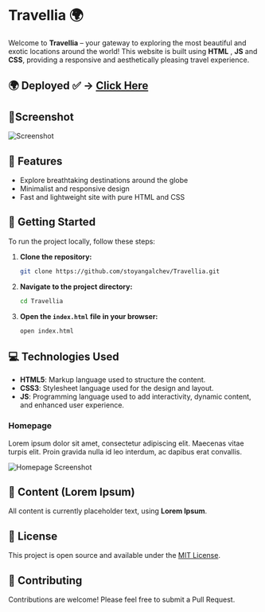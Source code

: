 # Travellia 🌍

Welcome to **Travellia** – your gateway to exploring the most beautiful and exotic locations around the world! This website is built using **HTML** , **JS** and **CSS**, providing a responsive and aesthetically pleasing travel experience.

## 🌍 Deployed ✅ -> [Click Here](https://stoyangalchev.github.io/Travellia/)
## 📸Screenshot
![Screenshot](./Screenshot.png)
## 🌟 Features

- Explore breathtaking destinations around the globe
- Minimalist and responsive design
- Fast and lightweight site with pure HTML and CSS

## 🚀 Getting Started

To run the project locally, follow these steps:

1. **Clone the repository:**

   ```bash
   git clone https://github.com/stoyangalchev/Travellia.git
   ```

2. **Navigate to the project directory:**

   ```bash
   cd Travellia
   ```

3. **Open the `index.html` file in your browser:**

   ```bash
   open index.html
   ```

## 💻 Technologies Used

- **HTML5**: Markup language used to structure the content.
- **CSS3**: Stylesheet language used for the design and layout.
- **JS**: Programming language used to add interactivity, dynamic content, and enhanced user experience. 


### Homepage
Lorem ipsum dolor sit amet, consectetur adipiscing elit. Maecenas vitae turpis elit. Proin gravida nulla id leo interdum, ac dapibus erat convallis.

![Homepage Screenshot](images/homepage.png)

## 📝 Content (Lorem Ipsum)

All content is currently placeholder text, using **Lorem Ipsum**.


## 📄 License

This project is open source and available under the [MIT License](LICENSE).

## 🌟 Contributing

Contributions are welcome! Please feel free to submit a Pull Request.




